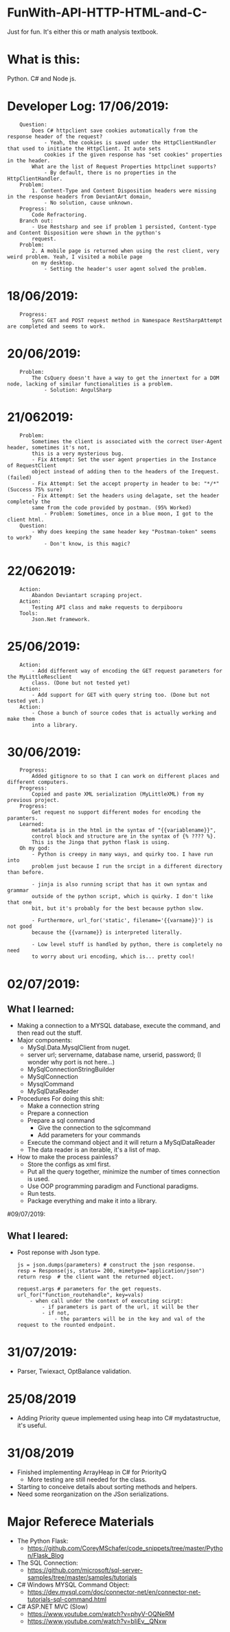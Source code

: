 # FunWith-API-HTTP-HTML-and-C-
Just for fun. It's either this or math analysis textbook.
# What is this: 
Python. C# and Node js. 

# Developer Log: 17/06/2019:
```
    Question: 
        Does C# httpclient save cookies automatically from the response header of the request? 
            - Yeah, the cookies is saved under the HttpClientHandler that used to initiate the HttpClient. It auto sets
            cookies if the given response has "set cookies" properties in the header. 
        What are the list of Request Properties httpclinet supports? 
            - By default, there is no properties in the HttpClientHandler.
    Problem: 
        1. Content-Type and Content Disposition headers were missing in the response headers from DeviantArt domain, 
            - No solution, cause unknown. 
    Progress: 
        Code Refractoring. 
    Branch out: 
        - Use Restsharp and see if problem 1 persisted, Content-type and Content Disposition were shown in the python's
        request. 
    Problem: 
        2. A mobile page is returned when using the rest client, very weird problem. Yeah, I visited a mobile page 
        on my desktop. 
            - Setting the header's user agent solved the problem. 

```

# 18/06/2019: 
```
    Progress: 
        Sync GET and POST request method in Namespace RestSharpAttempt are completed and seems to work. 
```

# 20/06/2019:
```
    Problem: 
        The CsQuery doesn't have a way to get the innertext for a DOM node, lacking of similar functionalities is a problem. 
            - Solution: AngulSharp
```

# 21/062019: 
```
    Problem:
        Sometimes the client is associated with the correct User-Agent header, sometimes it's not, 
        this is a very mysterious bug. 
        - Fix Attempt: Set the user agent properties in the Instance of RequestClient 
        object instead of adding then to the headers of the Irequest. (failed)
        - Fix Attempt: Set the accept property in header to be: "*/*" (Success 75% sure)
        - Fix Attempt: Set the headers using delagate, set the header completely the 
        same from the code provided by postman. (95% Worked)
            - Problem: Sometimes, once in a blue moon, I got to the client html. 
    Question: 
        - Why does keeping the same header key "Postman-token" seems to work? 
            - Don't know, is this magic? 
```
# 22/062019: 
```
    Action: 
        Abandon Deviantart scraping project. 
    Action: 
        Testing API class and make requests to derpibooru
    Tools: 
        Json.Net framework. 
```

# 25/06/2019: 
```
    Action: 
        - Add different way of encoding the GET request parameters for the MyLittleResclient 
        class. (Done but not tested yet)
    Action: 
        - Add support for GET with query string too. (Done but not tested yet.)
    Action: 
        - Chose a bunch of source codes that is actually working and make them 
        into a library. 
```

# 30/06/2019: 
```
    Progress: 
        Added gitignore to so that I can work on different places and different computers. 
    Progress: 
        Copied and paste XML serialization (MyLittleXML) from my previous project. 
    Progress: 
        Get request no support different modes for encoding the paramters. 
    Learned: 
        metadata is in the html in the syntax of "{{variablename}}", 
        control block and structure are in the syntax of {% ???? %}. 
        This is the Jinga that python flask is using. 
    Oh my god: 
        - Python is creepy in many ways, and quirky too. I have run into 
        problem just because I run the srcipt in a different directory than before. 

        - jinja is also running script that has it own syntax and grammar 
        outside of the python script, which is quirky. I don't like that one 
        bit, but it's probably for the best because python slow. 

        - Furthermore, url_for('static', filename='{{varname}}') is not good 
        because the {{varname}} is interpreted literally. 

        - Low level stuff is handled by python, there is completely no need 
        to worry about uri encoding, which is... pretty cool! 
```

# 02/07/2019: 
## What I learned: 
- Making a connection to a MYSQL database, execute the command, and then read out the stuff. 
- Major components:
    - MySql.Data.MysqlClient from nuget. 
    - server url; servername, database name, urserid, password; (I wonder why port is not here...)
    - MySqlConnectionStringBuilder
    - MySqlConnection
    - MysqlCommand
    - MySqlDataReader
- Procedures For doing this shit: 
    - Make a connection string
    - Prepare a connection
    - Prepare a sql command 
        - Give the connection to the sqlcommand
        - Add parameters for your commands
    - Execute the command object and it will return a MySqlDataReader
    - The data reader is an iterable, it's a list of map. 
- How to make the process painless? 
    - Store the configs as xml first. 
    - Put all the query together, minimize the number of times connection is used. 
    - Use OOP programming paradigm and Functional paradigms. 
    - Run tests. 
    - Package everything and make it into a library. 


#09/07/2019: 
## What I leared: 
- Post reponse with Json type. 
    ```
    js = json.dumps(parameters) # construct the json response.
    resp = Response(js, status= 200, mimetype="application/json")
    return resp  # the client want the returned object. 

    request.args # parameters for the get requests. 
    url_for("function_routehandle", key=vals) 
        - when call under the context of executing scirpt: 
            - if parameters is part of the url, it will be ther
            - if not,
                - the paramters will be in the key and val of the request to the rounted endpoint.
    ```
# 31/07/2019: 
- Parser, Twiexact, OptBalance validation. 

# 25/08/2019
- Adding Priority queue implemented using heap into C# mydatastructue, it's useful. 

# 31/08/2019
- Finished implementing ArrayHeap in C# for PriorityQ
    - More testing are still needed for the class. 
- Starting to conceive details about sorting methods and helpers. 
- Need some reorganization on the JSon serializations. 

# Major Referece Materials
- The Python Flask: 
    - https://github.com/CoreyMSchafer/code_snippets/tree/master/Python/Flask_Blog
- The SQL Connection: 
    - https://github.com/microsoft/sql-server-samples/tree/master/samples/tutorials
- C# Windows MYSQL Command Object: 
    - https://dev.mysql.com/doc/connector-net/en/connector-net-tutorials-sql-command.html
- C# ASP.NET MVC (Slow)
    - https://www.youtube.com/watch?v=phyV-OQNeRM
    - https://www.youtube.com/watch?v=bIiEv__QNxw
